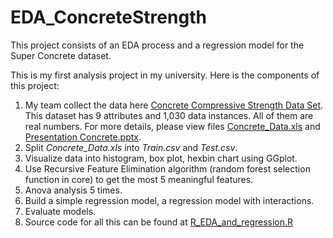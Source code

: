 # EDA_ConcreteStrength
This project consists of an EDA process and a regression model for the Super Concrete dataset.

This is my first analysis project in my university. Here is the components of this project:

1.   My team collect the data here [Concrete Compressive Strength Data Set](https://archive.ics.uci.edu/ml/datasets/Concrete+Compressive+Strength). This dataset has 9 attributes and 1,030 data instances. All of them are real numbers. For more details, please view files [Concrete_Data.xls](https://github.com/vyhaophan/EDA_ConcreteStrength/blob/main/Concrete_Data.xls) and [Presentation Concrete.pptx](https://github.com/vyhaophan/EDA_ConcreteStrength/blob/main/Concrete.pptx).
2.   Split *Concrete_Data.xls* into *Train.csv* and *Test.csv*.
3. Visualize data into histogram, box plot, hexbin chart using GGplot.
4. Use Recursive Feature Elimination algorithm (random forest selection function in core) to get the most 5 meaningful features.
5. Anova analysis 5 times.
6. Build a simple regression model, a regression model with interactions.
7. Evaluate models.
8. Source code for all this can be found at [R_EDA_and_regression.R](https://github.com/vyhaophan/EDA_ConcreteStrength/blob/main/R_EDA_and_regression.R)


